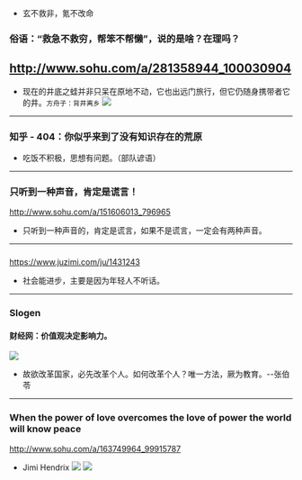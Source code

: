 - 玄不救非，氪不改命
### 俗语：“救急不救穷，帮笨不帮懒”，说的是啥？在理吗？
http://www.sohu.com/a/281358944_100030904
---
- 现在的井底之蛙并非只呆在原地不动，它也出远门旅行，但它仍随身携带者它的井。`方舟子：背井离乡`
![](https://pbs.twimg.com/media/EBgdKElUwAAy0M2?format=jpg&name=large)
---
### 知乎 - 404：你似乎来到了没有知识存在的荒原
- 吃饭不积极，思想有问题。（部队谚语）
---
### 只听到一种声音，肯定是谎言！
http://www.sohu.com/a/151606013_796965
- 只听到一种声音的，肯定是谎言，如果不是谎言，一定会有两种声音。
---
###
https://www.juzimi.com/ju/1431243
- 社会能进步，主要是因为年轻人不听话。
---
### Slogen
#### 财经网：价值观决定影响力。
![](http://afp.alicdn.com/afp-creative/creative/PubDefault/13827/hgmmj1yo.1mb_20131230.jpg)
- 故欲改革国家，必先改革个人。如何改革个人？唯一方法，厥为教育。--张伯苓
---
### When the power of love overcomes the love of power the world will know peace
http://www.sohu.com/a/163749964_99915787
- Jimi Hendrix
![](http://img.mp.sohu.com/upload/20170811/5a1cf871502147ed99dc0898595b4d03_th.png)
![](http://img.mp.sohu.com/upload/20170811/ebf10b4fc30e4cd69a6f0cd1717d0fbc_th.png)
